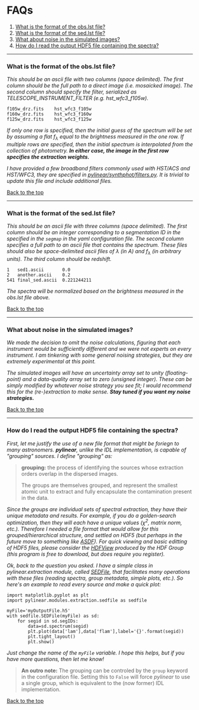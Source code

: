 # FAQs
1. [What is the format of the obs.lst file?](#what-is-the-format-of-the-obslst-file)
2. [What is the format of the sed.lst file?](#what-is-the-format-of-the-sedlst-file)
3. [What about noise in the simulated images?](#what-about-noise-in-the-simulated-images)
4. [How do I read the output HDF5 file containing the spectra?](#how-do-i-read-the-out-hdf5-file-containing-the-spectra)

---

### What is the format of the obs.lst file? 
*This should be an ascii file with two columns (space delimited).  The first column should be the full path to a direct image (i.e. mosaicked image).  The second column should specify the filter, serialized as TELESCOPE\_INSTRUMENT\_FILTER (e.g. hst\_wfc3\_f105w).*

```
f105w_drz.fits    hst_wfc3_f105w
f160w_drz.fits    hst_wfc3_f160w
f125w_drz.fits    hst_wfc3_f125w
```
*If only one row is specified, then the initial guess of the spectrum will be set by assuming a flat f<sub>&lambda;</sub> equal to the brightness measured in the one row.  If multiple rows are specified, then the initial spectrum is interpolated from the collection of photometry.  __In either case, the image in the first row specifies the extraction weights.__*

*I have provided a few broadband filters commonly used with HST/ACS and HST/WFC3, they are specified in [pylinear/synthphot/filters.py](https://github.com/Russell-Ryan/pyLINEAR/blob/master/pylinear/synthphot/filters.py "filters.py").  It is trivial to update this file and include additional files.*

[Back to the top](#faqs)

---


### What is the format of the sed.lst file?

*This should be an ascii file with three columns (space delimited).  The first column should be an integer corresponding to a segmentation ID in the specified in the ```segmap``` in the yaml configuration file.  The second column specifies a full path to an ascii file  that contains the spectrum.  These files should also be space-delimited ascii files of &lambda; (in A) and f<sub>&lambda;</sub> (in arbitrary units).  The third column should be redshift.*

```
1   sed1.ascii       0.0
2   another.ascii    0.2
541 final_sed.ascii  0.221244211
```
*The spectra will be normalized based on the brightness measured in the obs.lst file above.*

[Back to the top](#faqs)

---

### What about noise in the simulated images?

*We made the decision to omit the noise calculations, figuring that each instrument would be sufficiently different and we were not experts on every instrument.  I am tinkering with some general noising strategies, but they are extremely experimental at this point.*

*The simulated images will have an uncertainty array set to unity (floating-point) and a data-quality array set to zero (unsigned integer).  These can be simply modified by whatever noise strategy you see fit; I would recommend this for the (re-)extraction to make sense. __Stay tuned if you want my noise strategies.__*

[Back to the top](#faqs)

---


### How do I read the output HDF5 file containing the spectra?

*First, let me justify the use of a new file format that might be foriegn to many astronomers.  __pylinear__, unlike the IDL implementation, is capable of "grouping" sources. I define "grouping" as:*

> **grouping:** the process of identifying the sources whose extraction orders overlap in the dispersed images.  
> 
> The groups are themselves grouped, and represent the smallest atomic unit to extract and fully encapsulate the contamination present in the data.

*Since the groups are individual sets of spectral extraction, they have their unique metadata and results.  For example, if you do a golden-search optimization, then they will each have a unique values (&chi;<sup>2</sup>, matrix norm, etc.).  Therefore I needed a file format that would allow for this grouped/hierarchical structure, and settled on HDF5 (but perhaps in the future move to something like [ASDF](https://pypi.org/project/asdf/)).  For quick viewing and basic editting of HDF5 files, please consider the [HDFView](https://www.hdfgroup.org/downloads/hdfview/) produced by the HDF Group (this program is free to download, but does require you register).* 

*Ok, back to the question you asked.  I have a simple class in pylinear.extraction module, called [SEDFile](https://github.com/Russell-Ryan/pyLINEAR/blob/master/pylinear/modules/extraction/sedfile.py), that facilitates many operations with these files (reading spectra, group metadata, simple plots, etc.).  So here's an example to read every source and make a quick plot:*

```
import matplotlib.pyplot as plt
import pylinear.modules.extraction.sedfile as sedfile

myFile='myOutputFile.h5'
with sedfile.SEDFile(myFile) as sd:
    for segid in sd.segIDs:
        data=sd.spectrum(segid)
        plt.plot(data['lam'],data['flam'],label='{}'.format(segid))
        plt.tight_layout()
        plt.show()
```

*Just change the name of the ```myFile``` variable.  I hope this helps, but if you have more questions, then let me know!*  


>**An outro note:** The grouping can be controled by the ```group``` keyword in the configuration file.  Setting this to ```False``` will force *pylinear* to use a single group, which is equivalent to the (now former) IDL implementation.


[Back to the top](#faqs)



